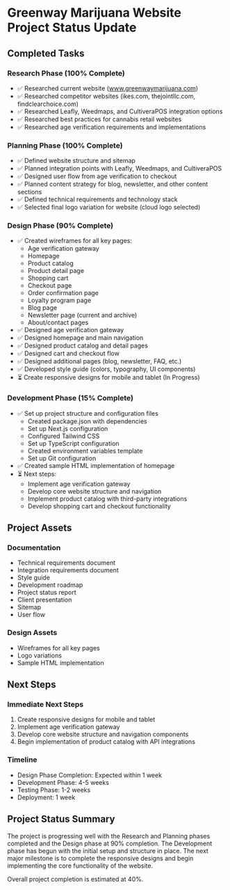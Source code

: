 # Greenway Marijuana Website Project Status Update

## Completed Tasks

### Research Phase (100% Complete)
- ✅ Researched current website (www.greenwaymarijuana.com)
- ✅ Researched competitor websites (ikes.com, thejointllc.com, findclearchoice.com)
- ✅ Researched Leafly, Weedmaps, and CultiveraPOS integration options
- ✅ Researched best practices for cannabis retail websites
- ✅ Researched age verification requirements and implementations

### Planning Phase (100% Complete)
- ✅ Defined website structure and sitemap
- ✅ Planned integration points with Leafly, Weedmaps, and CultiveraPOS
- ✅ Designed user flow from age verification to checkout
- ✅ Planned content strategy for blog, newsletter, and other content sections
- ✅ Defined technical requirements and technology stack
- ✅ Selected final logo variation for website (cloud logo selected)

### Design Phase (90% Complete)
- ✅ Created wireframes for all key pages:
  - Age verification gateway
  - Homepage
  - Product catalog
  - Product detail page
  - Shopping cart
  - Checkout page
  - Order confirmation page
  - Loyalty program page
  - Blog page
  - Newsletter page (current and archive)
  - About/contact pages
- ✅ Designed age verification gateway
- ✅ Designed homepage and main navigation
- ✅ Designed product catalog and detail pages
- ✅ Designed cart and checkout flow
- ✅ Designed additional pages (blog, newsletter, FAQ, etc.)
- ✅ Developed style guide (colors, typography, UI components)
- ⏳ Create responsive designs for mobile and tablet (In Progress)

### Development Phase (15% Complete)
- ✅ Set up project structure and configuration files
  - Created package.json with dependencies
  - Set up Next.js configuration
  - Configured Tailwind CSS
  - Set up TypeScript configuration
  - Created environment variables template
  - Set up Git configuration
- ✅ Created sample HTML implementation of homepage
- ⏳ Next steps:
  - Implement age verification gateway
  - Develop core website structure and navigation
  - Implement product catalog with third-party integrations
  - Develop shopping cart and checkout functionality

## Project Assets

### Documentation
- Technical requirements document
- Integration requirements document
- Style guide
- Development roadmap
- Project status report
- Client presentation
- Sitemap
- User flow

### Design Assets
- Wireframes for all key pages
- Logo variations
- Sample HTML implementation

## Next Steps

### Immediate Next Steps
1. Create responsive designs for mobile and tablet
2. Implement age verification gateway
3. Develop core website structure and navigation components
4. Begin implementation of product catalog with API integrations

### Timeline
- Design Phase Completion: Expected within 1 week
- Development Phase: 4-5 weeks
- Testing Phase: 1-2 weeks
- Deployment: 1 week

## Project Status Summary
The project is progressing well with the Research and Planning phases completed and the Design phase at 90% completion. The Development phase has begun with the initial setup and structure in place. The next major milestone is to complete the responsive designs and begin implementing the core functionality of the website.

Overall project completion is estimated at 40%.